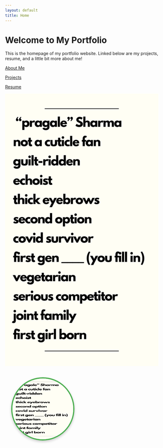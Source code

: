 ```yaml
---
layout: default
title: Home
---
```


# Welcome to My Portfolio

This is the homepage of my portfolio website. Linked below are my projects, resume, and a little bit more about me!

[About Me](aboutme.md)

[Projects](projects.md)

[Resume](resume.md)

![My photo](images/about_me.png)

<img src="images/about_me.png" alt="My Photo" style="width:200px;height:200px;border-radius:50%;border:4px solid #4CAF50;box-shadow:0 4px 8px rgba(0,0,0,0.2);margin:20px;">
